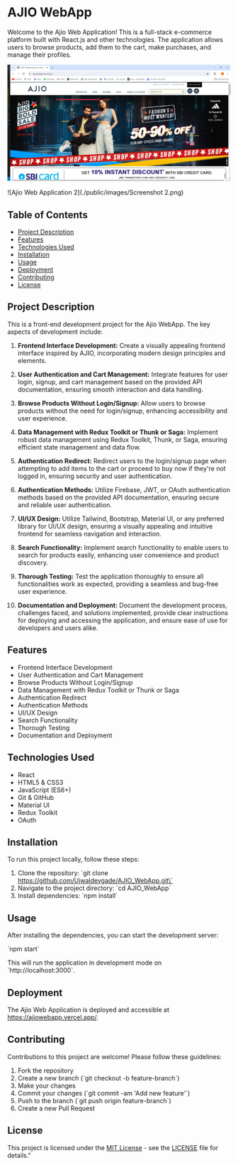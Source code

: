 # AJIO WebApp

Welcome to the Ajio Web Application! This is a full-stack e-commerce platform built with React.js and other technologies. The application allows users to browse products, add them to the cart, make purchases, and manage their profiles.



![Ajio Web Application](./public/images/Screenshot.png)


![Ajio Web Application 2](./public/images/Screenshot 2.png)



## Table of Contents

- [Project Description](#project-description)
- [Features](#features)
- [Technologies Used](#technologies-used)
- [Installation](#installation)
- [Usage](#usage)
- [Deployment](#deployment)
- [Contributing](#contributing)
- [License](#license)

## Project Description

This is a front-end development project for the Ajio WebApp. The key aspects of development include:

1. **Frontend Interface Development:** Create a visually appealing frontend interface inspired by AJIO, incorporating modern design principles and elements.

2. **User Authentication and Cart Management:** Integrate features for user login, signup, and cart management based on the provided API documentation, ensuring smooth interaction and data handling.

3. **Browse Products Without Login/Signup:** Allow users to browse products without the need for login/signup, enhancing accessibility and user experience.

4. **Data Management with Redux Toolkit or Thunk or Saga:** Implement robust data management using Redux Toolkit, Thunk, or Saga, ensuring efficient state management and data flow.

5. **Authentication Redirect:** Redirect users to the login/signup page when attempting to add items to the cart or proceed to buy now if they're not logged in, ensuring security and user authentication.

6. **Authentication Methods:** Utilize Firebase, JWT, or OAuth authentication methods based on the provided API documentation, ensuring secure and reliable user authentication.

7. **UI/UX Design:** Utilize Tailwind, Bootstrap, Material UI, or any preferred library for UI/UX design, ensuring a visually appealing and intuitive frontend for seamless navigation and interaction.

8. **Search Functionality:** Implement search functionality to enable users to search for products easily, enhancing user convenience and product discovery.

9. **Thorough Testing:** Test the application thoroughly to ensure all functionalities work as expected, providing a seamless and bug-free user experience.

10. **Documentation and Deployment:** Document the development process, challenges faced, and solutions implemented, provide clear instructions for deploying and accessing the application, and ensure ease of use for developers and users alike.

## Features

- Frontend Interface Development
- User Authentication and Cart Management
- Browse Products Without Login/Signup
- Data Management with Redux Toolkit or Thunk or Saga
- Authentication Redirect
- Authentication Methods
- UI/UX Design
- Search Functionality
- Thorough Testing
- Documentation and Deployment

## Technologies Used

- React
- HTML5 & CSS3
- JavaScript (ES6+)
- Git & GitHub
- Material UI
- Redux Toolkit
- OAuth

## Installation

To run this project locally, follow these steps:

1. Clone the repository:
   \`git clone https://github.com/Ujwaldevgade/AJIO_WebApp.git\`
2. Navigate to the project directory:
   \`cd AJIO_WebApp\`
3. Install dependencies:
   \`npm install\`

## Usage

After installing the dependencies, you can start the development server:

\`npm start\`

This will run the application in development mode on \`http://localhost:3000\`.

## Deployment

The Ajio Web Application is deployed and accessible at https://ajiowebapp.vercel.app/.

## Contributing

Contributions to this project are welcome! Please follow these guidelines:

1. Fork the repository
2. Create a new branch (\`git checkout -b feature-branch\`)
3. Make your changes
4. Commit your changes (\`git commit -am 'Add new feature'\`)
5. Push to the branch (\`git push origin feature-branch\`)
6. Create a new Pull Request

## License

This project is licensed under the [MIT License](https://opensource.org/licenses/MIT) - see the [LICENSE](LICENSE) file for details."
